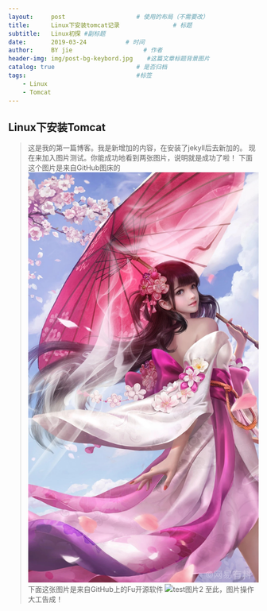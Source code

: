 ```yaml
---
layout:     post                    # 使用的布局（不需要改）
title:      Linux下安装tomcat记录               # 标题 
subtitle:   Linux初探 #副标题
date:       2019-03-24           # 时间
author:     BY jie                    # 作者
header-img: img/post-bg-keybord.jpg    #这篇文章标题背景图片
catalog: true                       # 是否归档
tags:                               #标签
    - Linux
    - Tomcat
---
```


## Linux下安装Tomcat
>这是我的第一篇博客。我是新增加的内容，在安装了jekyll后去新加的。
>现在来加入图片测试。你能成功地看到两张图片，说明就是成功了啦！
>下面这个图片是来自GitHub图床的
![test图片1](https://github.com/Monkey-D-Jie/MyBlogImageRepository/raw/master/testImg/I01047948.jpg "这是来自GitHub的图")
>下面这张图片是来自GitHub上的Fu开源软件
>![test图片2](https://i.loli.net/2019/03/24/5c9783278ef50.jpg "这是来自Fu的图")
>至此，图片操作大工告成！
